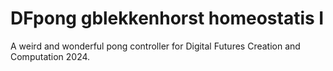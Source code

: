 # DFpong gblekkenhorst homeostatis I
 A weird and wonderful pong controller for Digital Futures Creation and Computation 2024.
